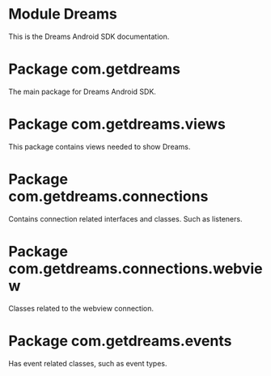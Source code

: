 # Module Dreams

This is the Dreams Android SDK documentation.

# Package com.getdreams

The main package for Dreams Android SDK.

# Package com.getdreams.views

This package contains views needed to show Dreams.

# Package com.getdreams.connections

Contains connection related interfaces and classes. Such as listeners.

# Package com.getdreams.connections.webview

Classes related to the webview connection.

# Package com.getdreams.events

Has event related classes, such as event types.
